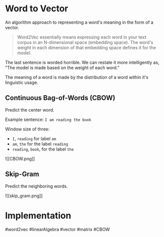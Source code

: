 # Word to Vector

An algorithm approach to representing a word's meaning in the form of a vector.

> Word2Vec essentially means expressing each word in your text corpus in an N-dimensional space (embedding space). The word's weight in each dimension of that embedding space defines it for the model.

The last sentence is worded horrible. We can restate it more intelligently as, "The model is made based on the weight of each word."

The meaning of a word is made by the distribution of a word within it's linguistic usage.

## Continuous Bag-of-Words (CBOW)

Predict the center word.

Example sentence:
`I am reading the book`

Window size of three:

* `I`, `reading` for label `am`
* `am`, `the` for the label `reading`
* `reading`, `book`, for the label `the`

![[CBOW.png]]


## Skip-Gram

Predict the neighboring words.

![[skip_gram.png]]


# Implementation


#word2vec #linearAlgebra #vector #matrix #CBOW